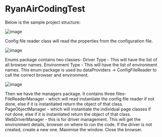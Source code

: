 # RyanAirCodingTest
Below is the sample project structure:

![image](https://github.com/karanAtreya1986/RyanAirCodingTest/assets/140405970/1619a4fa-a8b7-429d-83ef-55384656e458)

Config file reader class will read the properties from the configuration file.

![image](https://github.com/karanAtreya1986/RyanAirCodingTest/assets/140405970/f67a6155-63dc-49ab-a5ae-fd883bc9ee8f)

Enums package contains two classes-
Driver Type - This will have the list of all browser names.
Environment Type - This will have the list of environment names.
This enum package is used bu dataProviders -> ConfigFileReader to call the correct browser and environment.

![image](https://github.com/karanAtreya1986/RyanAirCodingTest/assets/140405970/b0eb2abe-b9f9-4215-a736-de82d1e41e41)

Then we have the managers package.
It contains three files-
FileReaderManager - which will read instantiate the config file reader if not done, else if it is instantiated return the object of that class.
PageObjectManager - which will instantiate the individual page classes if not done, else if it is instantiated return the object of that class.
WebDriverManager - this is for driver management. This will get the environment details, browser on where to run the code. If the driver is not created, create a new one. Maximise the window. Close the browser.






